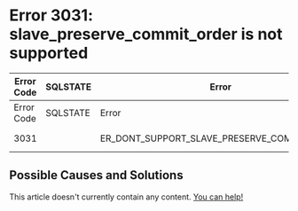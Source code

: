 
# Error 3031: slave_preserve_commit_order is not supported


| Error Code | SQLSTATE | Error | Description |
| --- | --- | --- | --- |
| Error Code | SQLSTATE | Error | Description |
| 3031 |  | ER_DONT_SUPPORT_SLAVE_PRESERVE_COMMIT_ORDER | slave_preserve_commit_order is not supported %s. |




## Possible Causes and Solutions


This article doesn't currently contain any content. [You can help!](/kb/en/writing-and-editing-knowledge-base-articles/)

